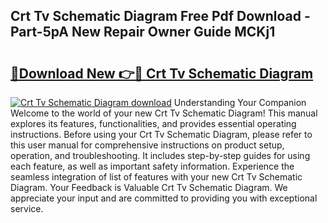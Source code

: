 ## Crt Tv Schematic Diagram Free Pdf Download - Part-5pA New Repair Owner Guide MCKj1

# <h2><a href="http://dfhl23.blite.top/?on=Crt+Tv+Schematic+Diagram">🔗Download New 👉🔴 Crt Tv Schematic Diagram</a></h2>

[![Crt Tv Schematic Diagram download](https://i.imgur.com/lujVjoI.png)](http://dfhl23.blite.top/?on=Crt+Tv+Schematic+Diagram)
Understanding Your Companion Welcome to the world of your new Crt Tv Schematic Diagram! This manual explores its features, functionalities, and provides essential operating instructions. Before using your Crt Tv Schematic Diagram, please refer to this user manual for comprehensive instructions on product setup, operation, and troubleshooting. It includes step-by-step guides for using each feature, as well as important safety information. Experience the seamless integration of list of features with your new Crt Tv Schematic Diagram. Your Feedback is Valuable Crt Tv Schematic Diagram. We appreciate your input and are committed to providing you with exceptional service.
